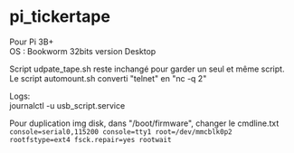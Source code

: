 # pi_tickertape
Pour Pi 3B+  
OS : Bookworm 32bits version Desktop

Script udpate_tape.sh reste inchangé pour garder un seul et même script.
Le script automount.sh converti "telnet" en "nc -q 2"

Logs:  
journalctl -u usb_script.service

Pour duplication img disk, dans "/boot/firmware", changer le cmdline.txt  
`console=serial0,115200 console=tty1 root=/dev/mmcblk0p2 rootfstype=ext4 fsck.repair=yes rootwait`


